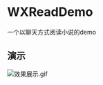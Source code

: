 # WXReadDemo
一个以聊天方式阅读小说的demo
## 演示
![效果展示.gif](https://github.com/KOmyself/WXImagePreview/blob/master/ReadMeImages/效果展示.gif)
